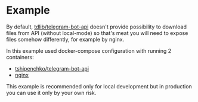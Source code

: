 # Example

By default, [tdlib/telegram-bot-api](https://github.com/tdlib/telegram-bot-api) 
doesn't provide possibility to download files from API (without local-mode) 
so that's meat you will need to expose files somehow differently, for example by nginx.

In this example used docker-compose configuration with running 2 containers:
 - [tshipenchko/telegram-bot-api](https://hub.docker.com/r/tshipenchko/telegram-bot-api)
 - [nginx](https://hub.docker.com/_/nginx)

This example is recommended only for local development but in production you can use it only by your own risk.
